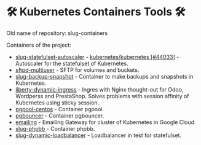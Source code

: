# 🛠️ Kubernetes Containers Tools 🛠️
Old name of repository: slug-containers

Containers of the project:

* [slug-statefulset-autoscaler](https://github.com/Tedezed/kubernetes-containers-tools/tree/master/statefulset_autoscaler) - [kubernetes/kubernetes [#44033]](https://github.com/kubernetes/kubernetes/issues/44033) - Autoscaler for the statefulset of Kubernetes.
* [sftpd-multiuser](https://github.com/Tedezed/kubernetes-containers-tools/tree/master/sftp-multiuser) - SFTP for volumes and buckets.
* [slug-backup-snapshot](https://github.com/Tedezed/kubernetes-containers-tools/tree/master/backup-db-cron) - Container to make backups and snapshots in Kubernetes.
* [liberty-dynamic-ingress](https://github.com/Tedezed/kubernetes-containers-tools/tree/master/liberty) - Ingres with Nginx thought-out for Odoo, Wordperss and PrestaShop. Solves problems with session affinity of Kubernetes using sticky session.
* [pgpool-centos](https://github.com/Tedezed/kubernetes-containers-tools/tree/master/pgpool) - Container pgpool.
* [pgbouncer](https://github.com/Tedezed/kubernetes-containers-tools/tree/master/pgbouncer) - Container pgbouncer.
* [emailing](https://github.com/Tedezed/kubernetes-containers-tools/tree/master/emailing) - Emailing Gateway for cluster of Kubernetes in Google Cloud.
* [slug-phpbb](https://github.com/Tedezed/kubernetes-containers-tools/tree/master/phpbb) - Container phpbb.
* [slug-dynamic-loadbalancer](https://github.com/Tedezed/kubernetes-containers-tools/tree/master/dynamic_loadbalancer) - Loadbalancer in test for statefulset.
